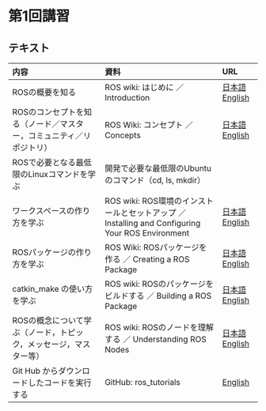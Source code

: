 # 第1回講習
## テキスト
|内容|資料|URL|
|:-|:-|:-|
|ROSの概要を知る|ROS wiki: はじめに ／ Introduction|[日本語](http://wiki.ros.org/ja/ROS/Introduction) [English](http://wiki.ros.org/ROS/Introduction)|
|ROSのコンセプトを知る（ノード／マスター，コミュニティ／リポジトリ）|ROS Wiki: コンセプト ／ Concepts|[日本語](http://wiki.ros.org/ja/ROS/Concepts) [English](http://wiki.ros.org/ROS/Concepts)|
|ROSで必要となる最低限のLinuxコマンドを学ぶ|開発で必要な最低限のUbuntuのコマンド（cd, ls, mkdir）	| |
|ワークスペースの作り方を学ぶ|ROS wiki: ROS環境のインストールとセットアップ ／ Installing and Configuring Your ROS Environment|[日本語](http://wiki.ros.org/ja/ROS/Tutorials/InstallingandConfiguringROSEnvironment) [English](http://wiki.ros.org/ROS/Tutorials/InstallingandConfiguringROSEnvironment)|
|ROSパッケージの作り方を学ぶ|ROS Wiki: ROSパッケージを作る ／ Creating a ROS Package|[日本語](http://wiki.ros.org/ja/ROS/Tutorials/CreatingPackage) [English](http://wiki.ros.org/ROS/Tutorials/CreatingPackage)|
|catkin_make の使い方を学ぶ|ROS wiki: ROSのパッケージをビルドする ／ Building a ROS Package|[日本語](http://wiki.ros.org/ja/ROS/Tutorials/BuildingPackages) [English](http://wiki.ros.org/ROS/Tutorials/BuildingPackages)|
|ROSの概念について学ぶ（ノード，トピック，メッセージ，マスター等）|ROS wiki: ROSのノードを理解する ／ Understanding ROS Nodes|[日本語](http://wiki.ros.org/ja/ROS/Tutorials/UnderstandingNodes) [English](http://wiki.ros.org/ROS/Tutorials/UnderstandingNodes)|
|Git Hub からダウンロードしたコードを実行する|GitHub: ros_tutorials|[English](https://github.com/ros/ros_tutorials)|



